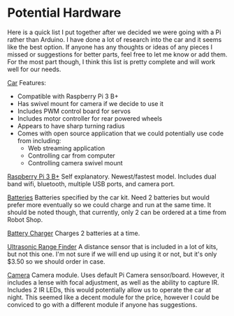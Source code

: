# Potential Hardware

Here is a quick list I put together after we decided we were going with a Pi rather than Arduino. I have done a lot of research into the car and it seems like the best option. If anyone has any thoughts or ideas of any pieces I missed or suggestions for better parts, feel free to let me know or add them. For the most part though, I think this list is pretty complete and will work well for our needs.

[Car](https://www.amazon.com/SunFounder-Raspberry-Graphical-Programming-Electronic/dp/B06XWSVLL8)
Features:
* Compatible with Raspberry Pi 3 B+
* Has swivel mount for camera if we decide to use it
* Includes PWM control board for servos
* Includes motor controller for rear powered wheels
* Appears to have sharp turning radius
* Comes with open source application that we could potentially use code from including:
  * Web streaming application
  * Controlling car from computer
  * Controlling camera swivel mount

[Raspberry Pi 3 B+](https://www.robotshop.com/en/raspberry-pi-3-b-computer-board.html)
Self explanatory. Newest/fastest model. Includes dual band wifi, bluetooth, multiple USB ports, and camera port.

[Batteries](https://www.robotshop.com/en/lg-18650-37v-3500mah-lithium-ion-battery-cell.html)
Batteries specified by the car kit. Need 2 batteries but would prefer more eventually so we could charge and run at the same time.
It should be noted though, that currently, only 2 can be ordered at a time from Robot Shop.

[Battery Charger](https://www.robotshop.com/en/42v-18650-lithium-battery-charger-us-plug.html)
Charges 2 batteries at a time.

[Ultrasonic Range Finder](https://www.robotshop.com/en/hc-sr04-ultra01-ultrasonic-range-finder.html)
A distance sensor that is included in a lot of kits, but not this one. I'm not sure if we will end up using it or not, but it's only $3.50 so we should order in case.

[Camera](https://www.robotshop.com/en/raspberry-pi-camera-module-adjustable-focus-night-vision.html)
Camera module. Uses default Pi Camera sensor/board. However, it includes a lense with focal adjustment, as well as the ability to capture IR. Includes 2 IR LEDs, this would potentially allow us to operate the car at night.
This seemed like a decent module for the price, however I could be conviced to go with a different module if anyone has suggestions.
